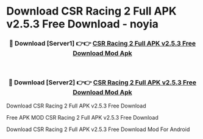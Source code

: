 # Download CSR Racing 2 Full APK v2.5.3 Free Download - noyia



<div align="center">
<h3>🔴 Download [Server1] 👉👉 <a href="https://momento.my/?title=CSR_Racing_2_Full_APK_v2.5.3_Free_Download">CSR Racing 2 Full APK v2.5.3 Free Download Mod Apk</a></h3><br>

<h3>🔴 Download [Server2] 👉👉 <a href="https://momento.my/?title=CSR_Racing_2_Full_APK_v2.5.3_Free_Download">CSR Racing 2 Full APK v2.5.3 Free Download Mod Apk</a></h3>
</div>



Download CSR Racing 2 Full APK v2.5.3 Free Download 

Free APK MOD CSR Racing 2 Full APK v2.5.3 Free Download 

Download CSR Racing 2 Full APK v2.5.3 Free Download Mod For Android
